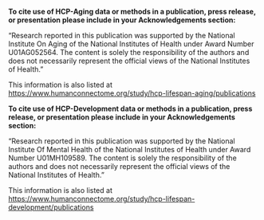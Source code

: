 
**To cite use of HCP-Aging data or methods in a publication, press release, or presentation please include in your Acknowledgements section:**

“Research reported in this publication was supported by the National Institute On Aging of the National Institutes of Health under Award Number U01AG052564. The content is solely the responsibility of the authors and does not necessarily represent the official views of the National Institutes of Health.”

This information is also listed at <https://www.humanconnectome.org/study/hcp-lifespan-aging/publications>

  


**To cite use of HCP-Development data or methods in a publication, press release, or presentation please include in your Acknowledgements section:**

“Research reported in this publication was supported by the National Institute Of Mental Health of the National Institutes of Health under Award Number U01MH109589. The content is solely the responsibility of the authors and does not necessarily represent the official views of the National Institutes of Health.”

This information is also listed at <https://www.humanconnectome.org/study/hcp-lifespan-development/publications>

